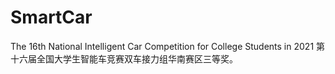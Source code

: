 # SmartCar
The 16th National Intelligent Car Competition for College Students in 2021
  第十六届全国大学生智能车竞赛双车接力组华南赛区三等奖。
